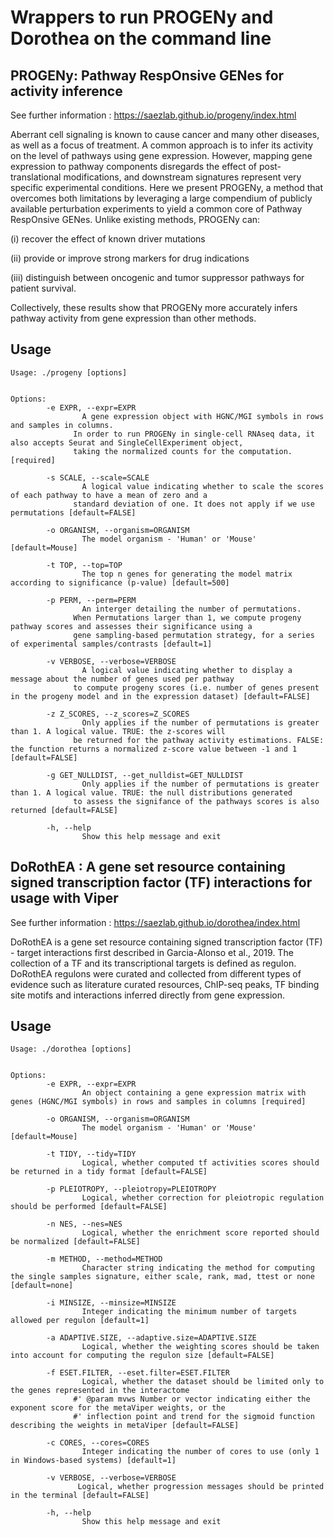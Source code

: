 # Wrappers to run PROGENy and Dorothea on the command line

## PROGENy: Pathway RespOnsive GENes for activity inference

See further information : <https://saezlab.github.io/progeny/index.html>

Aberrant cell signaling is known to cause cancer and many other diseases, 
as well as a focus of treatment. A common approach is to infer its activity
on the level of pathways using gene expression. However, mapping gene expression
to pathway components disregards the effect of post-translational modifications, 
and downstream signatures represent very specific experimental conditions. Here we 
present PROGENy, a method that overcomes both limitations by leveraging a large 
compendium of publicly available perturbation experiments to yield a common core of 
Pathway RespOnsive GENes. Unlike existing methods, PROGENy can:

(i) recover the effect of known driver mutations

(ii) provide or improve strong markers for drug indications

(iii) distinguish between oncogenic and tumor suppressor pathways for patient survival.

Collectively, these results show that PROGENy more accurately infers pathway activity from gene expression than other methods.

## Usage
```
Usage: ./progeny [options]


Options:
        -e EXPR, --expr=EXPR
                A gene expression object with HGNC/MGI symbols in rows and samples in columns.
              In order to run PROGENy in single-cell RNAseq data, it also accepts Seurat and SingleCellExperiment object,
              taking the normalized counts for the computation. [required]

        -s SCALE, --scale=SCALE
                A logical value indicating whether to scale the scores of each pathway to have a mean of zero and a
              standard deviation of one. It does not apply if we use permutations [default=FALSE]

        -o ORGANISM, --organism=ORGANISM
                The model organism - 'Human' or 'Mouse' [default=Mouse]

        -t TOP, --top=TOP
                The top n genes for generating the model matrix according to significance (p-value) [default=500]

        -p PERM, --perm=PERM
                An interger detailing the number of permutations.
              When Permutations larger than 1, we compute progeny pathway scores and assesses their significance using a
              gene sampling-based permutation strategy, for a series of experimental samples/contrasts [default=1]

        -v VERBOSE, --verbose=VERBOSE
                A logical value indicating whether to display a message about the number of genes used per pathway
              to compute progeny scores (i.e. number of genes present in the progeny model and in the expression dataset) [default=FALSE]

        -z Z_SCORES, --z_scores=Z_SCORES
                Only applies if the number of permutations is greater than 1. A logical value. TRUE: the z-scores will
              be returned for the pathway activity estimations. FALSE: the function returns a normalized z-score value between -1 and 1 [default=FALSE]

        -g GET_NULLDIST, --get_nulldist=GET_NULLDIST
                Only applies if the number of permutations is greater than 1. A logical value. TRUE: the null distributions generated
              to assess the signifance of the pathways scores is also returned [default=FALSE]

        -h, --help
                Show this help message and exit
```

## DoRothEA : A gene set resource containing signed transcription factor (TF) interactions for usage with Viper

See further information : <https://saezlab.github.io/dorothea/index.html>

DoRothEA is a gene set resource containing signed transcription factor (TF) - target
interactions first described in Garcia-Alonso et al., 2019. The collection of a TF 
and its transcriptional targets is defined as regulon. DoRothEA regulons were curated
and collected from different types of evidence such as literature curated resources, 
ChIP-seq peaks, TF binding site motifs and interactions inferred directly from gene 
expression.

## Usage
```
Usage: ./dorothea [options]


Options:
        -e EXPR, --expr=EXPR
                An object containing a gene expression matrix with genes (HGNC/MGI symbols) in rows and samples in columns [required]

        -o ORGANISM, --organism=ORGANISM
                The model organism - 'Human' or 'Mouse' [default=Mouse]

        -t TIDY, --tidy=TIDY
                Logical, whether computed tf activities scores should be returned in a tidy format [default=FALSE]

        -p PLEIOTROPY, --pleiotropy=PLEIOTROPY
                Logical, whether correction for pleiotropic regulation should be performed [default=FALSE]

        -n NES, --nes=NES
                Logical, whether the enrichment score reported should be normalized [default=FALSE]

        -m METHOD, --method=METHOD
                Character string indicating the method for computing the single samples signature, either scale, rank, mad, ttest or none [default=none]

        -i MINSIZE, --minsize=MINSIZE
                Integer indicating the minimum number of targets allowed per regulon [default=1]

        -a ADAPTIVE.SIZE, --adaptive.size=ADAPTIVE.SIZE
                Logical, whether the weighting scores should be taken into account for computing the regulon size [default=FALSE]

        -f ESET.FILTER, --eset.filter=ESET.FILTER
                Logical, whether the dataset should be limited only to the genes represented in the interactome
              #' @param mvws Number or vector indicating either the exponent score for the metaViper weights, or the
              #' inflection point and trend for the sigmoid function describing the weights in metaViper [default=FALSE]

        -c CORES, --cores=CORES
                Integer indicating the number of cores to use (only 1 in Windows-based systems) [default=1]

        -v VERBOSE, --verbose=VERBOSE
               Logical, whether progression messages should be printed in the terminal [default=FALSE]

        -h, --help
                Show this help message and exit
```
